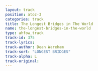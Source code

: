 ```yaml
---
layout: track
position: atoz-3
categories: track
title: The Longest Bridges in The World
name: the-longest-bridges-in-the-world
type: ahfow_track
track-id: 375
track-lyrics: 
track-author: Dean Wareham
track-sort: "LONGEST BRIDGES"
track-alpha: L
track-original: 
---
```

